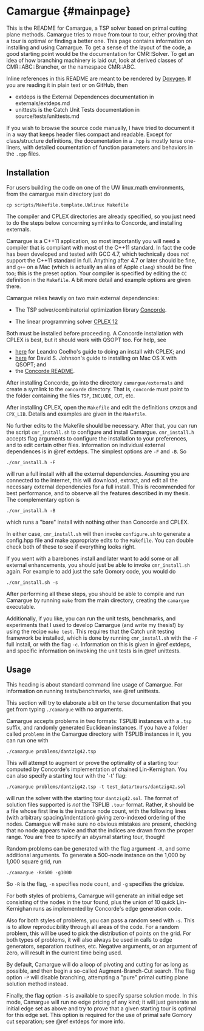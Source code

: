 Camargue	{#mainpage}
========

This is the README for Camargue, a TSP solver based on primal
cutting plane methods. Camargue tries to move from tour to tour, either
proving that a tour is optimal or finding a better one. This page contains
information on installing and using Camargue. To get a sense of the
layout of the code, a good starting point would be the documentation
for CMR::Solver. To get an idea of how branching machinery is laid out, look at
derived classes of CMR::ABC::Brancher, or the namespace CMR::ABC.

Inline references in this README are meant to be rendered by
[Doxygen](http://www.stack.nl/~dimitri/doxygen/). If you are reading
it in plain text or on GitHub, then

- extdeps is the External Dependences documentation in
  externals/extdeps.md
- unittests is the Catch Unit Tests documentation in
  source/tests/unittests.md

If you wish to browse the source code manually, I have tried to
document it in a way that keeps header files compact and
readable. Except for class/structure definitions, the
documentation in a `.hpp` is mostly terse one-liners, with detailed
coumentation of function parameters and behaviors in the `.cpp`
files.


Installation
------------

For users building the code on one of the UW linux.math environments,
from the camargue main directory just do

    cp scripts/Makefile.template.UWlinux Makefile

The compiler and CPLEX directories are already specified, so you just
need to do the steps below concerning symlinks to Concorde, and
installing externals.

Camargue is a C++11 application, so most importantly you will need a
compiler that is compliant with most of the C++11 standard. In fact the code
has been developed and tested with GCC 4.7, which technically does
*not* support the C++11 standard in full. Anything after 4.7 or later
should be fine, and `g++` on a Mac (which is actually an alias of
Apple `clang`) should be fine too; this is the preset option.
Your compiler is specified by editing the `CC` definition in the `Makefile`.
A bit more detail and example options are given there.

Camargue relies heavily on two main external dependencies:
- The TSP solver/combinatorial optimization library
[Concorde](http://www.math.uwaterloo.ca/tsp/concorde/downloads/downloads.htm).

- The linear programming solver [CPLEX
12](http://www-03.ibm.com/software/products/en/ibmilogcpleoptistud)

Both must be installed before proceeding. A Concorde installation with
CPLEX is best, but it should work with QSOPT too. For help, see

- [here](http://www.leandro-coelho.com/installing-concorde-tsp-with-cplex-linux/)
for Leandro Coelho's guide to doing an install with CPLEX; and
- [here](https://qmha.wordpress.com/2015/08/20/installing-concorde-on-mac-os-x/)
for David S. Johnson's guide to installing on Mac OS X with QSOPT; and
- the [Concorde README](http://www.math.uwaterloo.ca/tsp/concorde/DOC/README.html).

After installing Concorde, go into the directory `camargue/externals`
and create a symlink to the `concorde` directory. That is, `concorde`
must point to the folder containing the files `TSP`, `INCLUDE`,
`CUT`, etc.

After installing CPLEX, open the `Makefile` and edit the definitions
`CPXDIR` and `CPX_LIB`. Details and examples are given in the
`Makefile`.

No further edits to the Makefile should be necessary. After that, you
can run the script `cmr_install.sh` to configure and install
Camargue. `cmr_install.h` accepts flag arguments to configure the
installation to your preferences, and to edit certain other
files. Information on individual external dependences is in @ref
extdeps. The simplest options are `-F` and `-B`. So

    ./cmr_install.h -F

will run a full install with all the external dependencies. Assuming
you are connected to the internet, this will download, extract, and
edit all the necessary external dependencies for a full install. This is
recommended for best performance, and to observe all the features
described in my thesis. The complementary option is

    ./cmr_install.h -B

which runs a "bare" install with nothing other than Concorde and
CPLEX.

In either case, `cmr_install.sh` will then invoke
`configure.sh` to generate a config.hpp file and make appropriate
edits to the `Makefile`. You can double check both of these to see if
everything looks right.

If you went with a barebones install and later want to add some or all
external enhancements, you should just be able to invoke
`cmr_install.sh` again. For example to add just the safe Gomory code,
you would do

    ./cmr_install.sh -s

After performing all these steps, you should be able to compile and
run Camargue by running `make` from the main directory, creating the
`camargue` executable.

Additionally, if you like, you can run the unit
tests, benchmarks, and experiments that I used to develop
Camargue (and write my thesis!) by using the recipe `make test`. This
requires that the Catch unit testing framework be
installed, which is done by running `cmr_install.sh` with the `-F`
full install, or with the flag `-c`. Information on this is given in
@ref extdeps, and specific information on invoking the unit tests is
in @ref unittests.

Usage
------

This heading is about standard command line usage of Camargue. For
information on running tests/benchmarks, see @ref unittests.

This section will try to elaborate a bit on the terse documentation
that you get from typing `./camargue` with no arguments.

Camargue accepts problems in two formats: TSPLIB instances with a
`.tsp` suffix, and randomly generated Euclidean instances. If you have
a folder called `problems` in the Camargue directory with TSPLIB
instances in it, you can run one with

    ./camargue problems/dantzig42.tsp

This will attempt to augment or prove the optimality of a starting
tour computed by Concorde's implementation of chained
Lin-Kernighan. You can also specify a starting tour with the '-t' flag:

    ./camargue problems/dantzig42.tsp -t test_data/tours/dantzig42.sol

will run the solver with the starting tour `dantzig42.sol`. The format
of solution files supported is *not* the TSPLIB `.tour` format. Rather,
it should be a file whose first line is the instance node count, with
the following lines (with arbitrary spacing/indentation) giving
zero-indexed ordering of the nodes. Camargue will make sure no obvious
mistakes are present, checking that no node appears twice and that the
indices are drawn from the proper range. You are free to specify an
abysmal starting tour, though!

Random problems can be generated with the flag argument `-R`, and some
additional arguments. To generate a 500-node instance on the 1,000 by
1,000 square grid, run

    ./camargue -Rn500 -g1000

So `-R` is the flag, `-n` specifies node count, and `-g` specifies the
gridsize.

For both styles of problems, Camargue will generate an initial edge
set consisting of the nodes in the tour found, plus the union of 10
quick Lin-Kernighan runs as implemented by Concorde's edge generation
code.

Also for both styles of problems, you can pass a random seed with
`-s`. This is to allow reproducibility through all areas of the
code. For a random problem, this will be used to pick the distribution
of points on the grid. For both types of problems, it will also always
be used in calls to edge generators, separation routines,
etc. Negative arguments, or an argument of zero, will result in the
current time being used.

By default, Camargue will do a loop of pivoting and cutting for as
long as possible, and then begin a so-called Augment-Branch-Cut
search. The flag option `-P` will disable branching, attempting a "pure"
primal cutting plane solution method instead.

Finally, the flag option `-S` is available to specify sparse solution
mode. In this mode, Camargue will run no edge pricing of any kind; it
will just generate an initial edge set as above and try to prove that
a given starting tour is optimal for this edge set. This option is
required for the use of primal safe Gomory cut separation; see @ref
extdeps for more info.